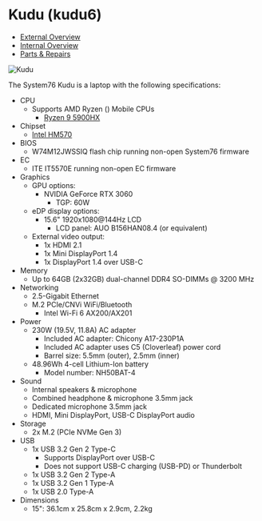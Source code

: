 # Kudu (kudu6)

- [External Overview](./external-overview.md)
- [Internal Overview](./internal-overview.md)
- [Parts & Repairs](./repairs.md)

![Kudu](./img/kudu6.webp)

The System76 Kudu is a laptop with the following specifications:

- CPU
    - Supports AMD Ryzen () Mobile CPUs
        - [Ryzen 9 5900HX](https://www.amd.com/en/products/apu/amd-ryzen-9-5900hx)
- Chipset
    - [Intel HM570](https://ark.intel.com/content/www/us/en/ark/products/213683/intel-hm570-chipset.html)
- BIOS
    - W74M12JWSSIQ flash chip running non-open System76 firmware
- EC
    - ITE IT5570E running non-open EC firmware
- Graphics
    - GPU options:
        - NVIDIA GeForce RTX 3060
            - TGP: 60W
    - eDP display options:
        - 15.6" 1920x1080@144Hz LCD
            - LCD panel: AUO B156HAN08.4 (or equivalent)
    - External video output:
        - 1x HDMI 2.1
        - 1x Mini DisplayPort 1.4
        - 1x DisplayPort 1.4 over USB-C
- Memory
    - Up to 64GB (2x32GB) dual-channel DDR4 SO-DIMMs @ 3200 MHz
- Networking
    - 2.5-Gigabit Ethernet
    - M.2 PCIe/CNVi WiFi/Bluetooth
        - Intel Wi-Fi 6 AX200/AX201
- Power
    - 230W (19.5V, 11.8A) AC adapter
        - Included AC adapter: Chicony A17-230P1A
        - Included AC adapter uses C5 (Cloverleaf) power cord
        - Barrel size: 5.5mm (outer), 2.5mm (inner)
    - 48.96Wh 4-cell Lithium-Ion battery
        - Model number: NH50BAT-4
- Sound
    - Internal speakers & microphone
    - Combined headphone & microphone 3.5mm jack
    - Dedicated microphone 3.5mm jack
    - HDMI, Mini DisplayPort, USB-C DisplayPort audio
- Storage
    - 2x M.2 (PCIe NVMe Gen 3)
- USB
    - 1x USB 3.2 Gen 2 Type-C
        - Supports DisplayPort over USB-C
        - Does not support USB-C charging (USB-PD) or Thunderbolt
    - 1x USB 3.2 Gen 2 Type-A
    - 1x USB 3.2 Gen 1 Type-A
    - 1x USB 2.0 Type-A
- Dimensions
    - 15": 36.1cm x 25.8cm x 2.9cm, 2.2kg
